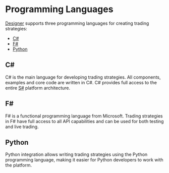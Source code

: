 # Programming Languages

[Designer](../../designer.md) supports three programming languages for creating trading strategies:

- [C#](using_code/csharp.md)
- [F#](using_code/fsharp.md) 
- [Python](using_code/python.md)

## C#

C# is the main language for developing trading strategies. All components, examples and core code are written in C#. C# provides full access to the entire [S#](../../api.md) platform architecture.

## F#

F# is a functional programming language from Microsoft. Trading strategies in F# have full access to all API capabilities and can be used for both testing and live trading.

## Python 

Python integration allows writing trading strategies using the Python programming language, making it easier for Python developers to work with the platform.